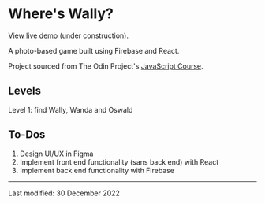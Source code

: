 # Where's Wally?

[View live demo](https://where-s-wally-32c9e.web.app/) (under construction).

A photo-based game built using Firebase and React.

Project sourced from The Odin Project's [JavaScript Course](https://www.theodinproject.com/lessons/node-path-javascript-where-s-waldo-a-photo-tagging-app).

## Levels

Level 1: find Wally, Wanda and Oswald

## To-Dos

1. Design UI/UX in Figma
2. Implement front end functionality (sans back end) with React
3. Implement back end functionality with Firebase

---

Last modified: 30 December 2022
